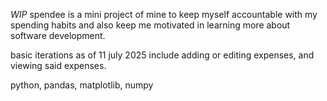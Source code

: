 *WIP* spendee is a mini project of mine to keep myself accountable with my spending habits and also keep me motivated in learning more about software development.

basic iterations as of 11 july 2025 include adding or editing expenses, and viewing said expenses.

python, pandas, matplotlib, numpy

